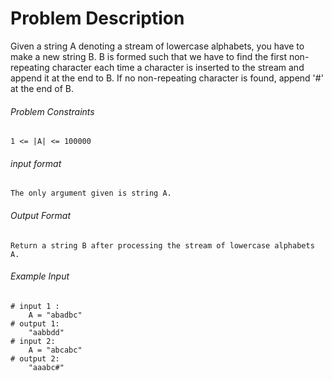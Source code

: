 # Problem Description

Given a string A denoting a stream of lowercase alphabets, you have to make a new string B.
B is formed such that we have to find the first non-repeating character each time a character is inserted to the stream and append it at the end to B. If no non-repeating character is found, append '#' at the end of B.

###### Problem Constraints

```
1 <= |A| <= 100000
```

###### input format

``` 
The only argument given is string A.
```

###### Output Format

```
Return a string B after processing the stream of lowercase alphabets A.
```

###### Example Input

```
# input 1 : 
    A = "abadbc"
# output 1: 
    "aabbdd"
# input 2: 
    A = "abcabc"
# output 2: 
    "aaabc#"
```
